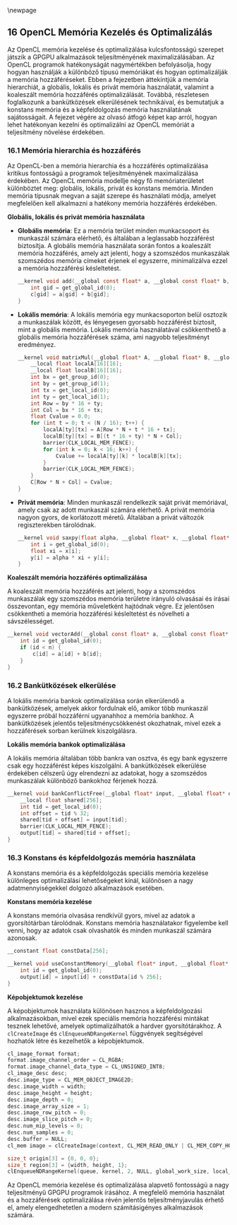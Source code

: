 \newpage
## 16 OpenCL Memória Kezelés és Optimalizálás

Az OpenCL memória kezelése és optimalizálása kulcsfontosságú szerepet játszik a GPGPU alkalmazások teljesítményének maximalizálásában. Az OpenCL programok hatékonyságát nagymértékben befolyásolja, hogy hogyan használják a különböző típusú memóriákat és hogyan optimalizálják a memória hozzáféréseket. Ebben a fejezetben áttekintjük a memória hierarchiát, a globális, lokális és privát memória használatát, valamint a koaleszált memória hozzáférés optimalizálását. Továbbá, részletesen foglalkozunk a bankütközések elkerülésének technikáival, és bemutatjuk a konstans memória és a képfeldolgozás memória használatának sajátosságait. A fejezet végére az olvasó átfogó képet kap arról, hogyan lehet hatékonyan kezelni és optimalizálni az OpenCL memóriát a teljesítmény növelése érdekében.

### 16.1 Memória hierarchia és hozzáférés

Az OpenCL-ben a memória hierarchia és a hozzáférés optimalizálása kritikus fontosságú a programok teljesítményének maximalizálása érdekében. Az OpenCL memória modellje négy fő memóriaterületet különböztet meg: globális, lokális, privát és konstans memória. Minden memória típusnak megvan a saját szerepe és használati módja, amelyet megfelelően kell alkalmazni a hatékony memória hozzáférés érdekében.

**Globális, lokális és privát memória használata**

- **Globális memória**: Ez a memória terület minden munkacsoport és munkaszál számára elérhető, és általában a leglassabb hozzáférést biztosítja. A globális memória használata során fontos a koaleszált memória hozzáférés, amely azt jelenti, hogy a szomszédos munkaszálak szomszédos memória címeket érjenek el egyszerre, minimalizálva ezzel a memória hozzáférési késleltetést.

  ```c
  __kernel void add(__global const float* a, __global const float* b, __global float* c) {
      int gid = get_global_id(0);
      c[gid] = a[gid] + b[gid];
  }
  ```

- **Lokális memória**: A lokális memória egy munkacsoporton belül osztozik a munkaszálak között, és lényegesen gyorsabb hozzáférést biztosít, mint a globális memória. Lokális memória használatával csökkenthető a globális memória hozzáférések száma, ami nagyobb teljesítményt eredményez.

  ```c
  __kernel void matrixMul(__global float* A, __global float* B, __global float* C, int N) {
      __local float localA[16][16];
      __local float localB[16][16];
      int bx = get_group_id(0);
      int by = get_group_id(1);
      int tx = get_local_id(0);
      int ty = get_local_id(1);
      int Row = by * 16 + ty;
      int Col = bx * 16 + tx;
      float Cvalue = 0.0;
      for (int t = 0; t < (N / 16); t++) {
          localA[ty][tx] = A[Row * N + t * 16 + tx];
          localB[ty][tx] = B[(t * 16 + ty) * N + Col];
          barrier(CLK_LOCAL_MEM_FENCE);
          for (int k = 0; k < 16; k++) {
              Cvalue += localA[ty][k] * localB[k][tx];
          }
          barrier(CLK_LOCAL_MEM_FENCE);
      }
      C[Row * N + Col] = Cvalue;
  }
  ```

- **Privát memória**: Minden munkaszál rendelkezik saját privát memóriával, amely csak az adott munkaszál számára elérhető. A privát memória nagyon gyors, de korlátozott méretű. Általában a privát változók regiszterekben tárolódnak.

  ```c
  __kernel void saxpy(float alpha, __global float* x, __global float* y) {
      int i = get_global_id(0);
      float xi = x[i];
      y[i] = alpha * xi + y[i];
  }
  ```

**Koaleszált memória hozzáférés optimalizálása**

A koaleszált memória hozzáférés azt jelenti, hogy a szomszédos munkaszálak egy szomszédos memória területre irányuló olvasásai és írásai összevontan, egy memória műveletként hajtódnak végre. Ez jelentősen csökkentheti a memória hozzáférési késleltetést és növelheti a sávszélességet.

  ```c
  __kernel void vectorAdd(__global const float* a, __global const float* b, __global float* c, int n) {
      int id = get_global_id(0);
      if (id < n) {
          c[id] = a[id] + b[id];
      }
  }
  ```

### 16.2 Bankütközések elkerülése

A lokális memória bankok optimalizálása során elkerülendő a bankütközések, amelyek akkor fordulnak elő, amikor több munkaszál egyszerre próbál hozzáférni ugyanahhoz a memória bankhoz. A bankütközések jelentős teljesítménycsökkenést okozhatnak, mivel ezek a hozzáférések sorban kerülnek kiszolgálásra.

**Lokális memória bankok optimalizálása**

A lokális memória általában több bankra van osztva, és egy bank egyszerre csak egy hozzáférést képes kiszolgálni. A bankütközések elkerülése érdekében célszerű úgy elrendezni az adatokat, hogy a szomszédos munkaszálak különböző bankokhoz férjenek hozzá.

  ```c
  __kernel void bankConflictFree(__global float* input, __global float* output) {
      __local float shared[256];
      int tid = get_local_id(0);
      int offset = tid % 32;
      shared[tid + offset] = input[tid];
      barrier(CLK_LOCAL_MEM_FENCE);
      output[tid] = shared[tid + offset];
  }
  ```

### 16.3 Konstans és képfeldolgozás memória használata

A konstans memória és a képfeldolgozás speciális memória kezelése különleges optimalizálási lehetőségeket kínál, különösen a nagy adatmennyiségekkel dolgozó alkalmazások esetében.

**Konstans memória kezelése**

A konstans memória olvasása rendkívül gyors, mivel az adatok a gyorsítótárban tárolódnak. Konstans memória használatakor figyelembe kell venni, hogy az adatok csak olvashatók és minden munkaszál számára azonosak.

  ```c
  __constant float constData[256];

  __kernel void useConstantMemory(__global float* input, __global float* output) {
      int id = get_global_id(0);
      output[id] = input[id] + constData[id % 256];
  }
  ```

**Képobjektumok kezelése**

A képobjektumok használata különösen hasznos a képfeldolgozási alkalmazásokban, mivel ezek speciális memória hozzáférési mintákat tesznek lehetővé, amelyek optimalizálhatók a hardver gyorsítótárakhoz. A `clCreateImage` és `clEnqueueNDRangeKernel` függvények segítségével hozhatók létre és kezelhetők a képobjektumok.

  ```c
  cl_image_format format;
  format.image_channel_order = CL_RGBA;
  format.image_channel_data_type = CL_UNSIGNED_INT8;
  cl_image_desc desc;
  desc.image_type = CL_MEM_OBJECT_IMAGE2D;
  desc.image_width = width;
  desc.image_height = height;
  desc.image_depth = 0;
  desc.image_array_size = 1;
  desc.image_row_pitch = 0;
  desc.image_slice_pitch = 0;
  desc.num_mip_levels = 0;
  desc.num_samples = 0;
  desc.buffer = NULL;
  cl_mem image = clCreateImage(context, CL_MEM_READ_ONLY | CL_MEM_COPY_HOST_PTR, &format, &desc, data, &err);

  size_t origin[3] = {0, 0, 0};
  size_t region[3] = {width, height, 1};
  clEnqueueNDRangeKernel(queue, kernel, 2, NULL, global_work_size, local_work_size, 0, NULL, NULL);
  ```

Az OpenCL memória kezelése és optimalizálása alapvető fontosságú a nagy teljesítményű GPGPU programok írásához. A megfelelő memória használat és a hozzáférések optimalizálása révén jelentős teljesítményjavulás érhető el, amely elengedhetetlen a modern számításigényes alkalmazások számára.